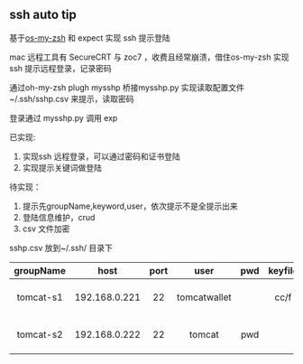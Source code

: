 ## ssh auto tip

基于[os-my-zsh](https://github.com/robbyrussell/oh-my-zsh) 和 expect 实现 ssh 提示登陆

mac 远程工具有 SecureCRT  与 zoc7 ，收费且经常崩溃，借住os-my-zsh 实现ssh 提示远程登录，记录密码

通过oh-my-zsh plugh mysshp 桥接mysshp.py 实现读取配置文件 ~/.ssh/sshp.csv 来提示，读取密码

登录通过 mysshp.py 调用 exp

已实现:

1. 实现ssh 远程登录，可以通过密码和证书登陆
2. 实现提示关键词做登陆

待实现：

1. 提示先groupName,keyword,user，依次提示不是全提示出来
2. 登陆信息维护，crud
3. csv 文件加密


sshp.csv 放到~/.ssh/ 目录下

| groupName | host | port |  user  | pwd  | keyfile  |compectrl | date |
| :---------: |:----:| :----:|  :----:| :----:| :----:| :----:| :----:|
| tomcat-s1 | 192.168.0.221 | 22 | tomcatwallet | | cc/f | sa sf| 2017-08-17 17:58:37 |
| tomcat-s2 | 192.168.0.222 | 22 | tomcat | pwd |  | weixin zhangxin zixun |  2017-08-17 17:58:37 |


